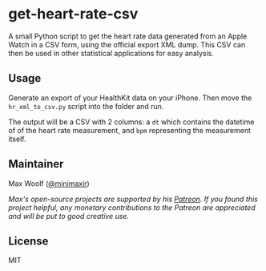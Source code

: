 # get-heart-rate-csv

A small Python script to get the heart rate data generated from an Apple Watch in a CSV form, using the official export XML dump. This CSV can then be used in other statistical applications for easy analysis.

## Usage

Generate an export of your HealthKit data on your iPhone. Then move the `hr_xml_to_csv.py` script into the folder and run.

The output will be a CSV with 2 columns: a `dt` which contains the datetime of of the heart rate measurement, and `bpm` representing the measurement itself.

## Maintainer

Max Woolf ([@minimaxir](http://minimaxir.com))

*Max's open-source projects are supported by his [Patreon](https://www.patreon.com/minimaxir). If you found this project helpful, any monetary contributions to the Patreon are appreciated and will be put to good creative use.*

## License

MIT